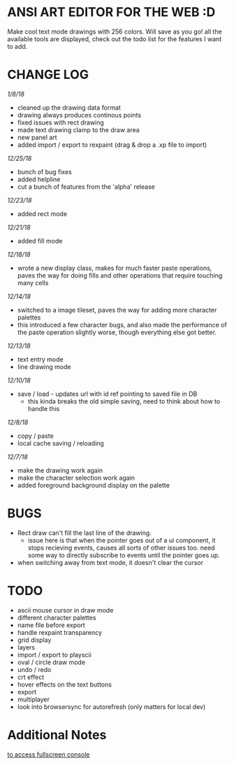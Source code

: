 ANSI ART EDITOR FOR THE WEB :D
===============================

Make cool text mode drawings with 256 colors. Will save as you go! all the available tools are displayed, check out the todo list for the features I want to add.

CHANGE LOG
==========
*1/8/18*
- cleaned up the drawing data format
- drawing always produces continous points
- fixed issues with rect drawing
- made text drawing clamp to the draw area
- new panel art
- added import / export to rexpaint (drag & drop a .xp file to import)

*12/25/18*
- bunch of bug fixes
- added helpline
- cut a bunch of features from the 'alpha' release

*12/23/18*
- added rect mode

*12/21/18*
- added fill mode

*12/18/18*
- wrote a new display class, makes for much faster paste operations, paves the way for doing fills and other operations that require touching many cells

*12/14/18*
- switched to a image tileset, paves the way for adding more character palettes
- this introduced a few character bugs, and also made the performance of the paste operation slightly worse, though everything else got better.

*12/13/18*
- text entry mode
- line drawing mode

*12/10/18*
- save / load - updates url with id ref pointing to saved file in DB
  - this kinda breaks the old simple saving, need to think about how to handle this

*12/8/18*
- copy / paste
- local cache saving / reloading

*12/7/18*
- make the drawing work again
- make the character selection work again
- added foreground background display on the palette

BUGS
====
- Rect draw can't fill the last line of the drawing.
  - issue here is that when the pointer goes out of a ui component, it stops recieving events, causes all sorts of other issues too. need some way to directly subscribe to events until the pointer goes up.
- when switching away from text mode, it doesn't clear the cursor

TODO
=========
- ascii mouse cursor in draw mode
- different character palettes
- name file before export
- handle rexpaint transparency
- grid display
- layers
- import / export to playscii
- oval / circle draw mode
- undo / redo
- crt effect
- hover effects on the text buttons
- export
- multiplayer
- look into browsersync for autorefresh (only matters for local dev)


Additional Notes
================
[to access fullscreen console](https://glitch.com/edit/console.html?asc-paint)